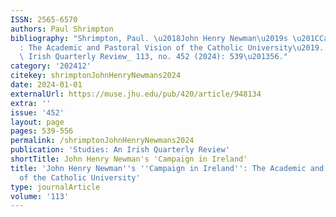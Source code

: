 ```yaml
---
ISSN: 2565-6570
authors: Paul Shrimpton
bibliography: "Shrimpton, Paul. \u2018John Henry Newman\u2019s \u201CCampaign in Ireland\u201D\
  : The Academic and Pastoral Vision of the Catholic University\u2019. _Studies: An\
  \ Irish Quarterly Review_ 113, no. 452 (2024): 539\u201356."
category: '202412'
citekey: shrimptonJohnHenryNewmans2024
date: 2024-01-01
externalUrl: https://muse.jhu.edu/pub/420/article/948134
extra: ''
issue: '452'
layout: page
pages: 539-556
permalink: /shrimptonJohnHenryNewmans2024
publication: 'Studies: An Irish Quarterly Review'
shortTitle: John Henry Newman's 'Campaign in Ireland'
title: 'John Henry Newman''s ''Campaign in Ireland'': The Academic and Pastoral Vision
  of the Catholic University'
type: journalArticle
volume: '113'
---
```

